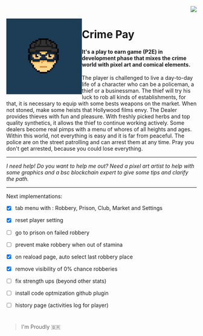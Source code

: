 <span align="right" width="50" height="50"> 
 
 ![](https://komarev.com/ghpvc/?username=crime-pay&color=green&style=flat&label=Visits) 

</span>

<img src="/front/img/thief-head.jpg" alt="Thief Head" align="left" style="width:200px;"/>

# Crime Pay

#### It's a play to earn game (P2E) in development phase that mixes the crime world with pixel art and comical elements.

The player is challenged to live a day-to-day life of a character who can be a policeman, a thief or a businessman. The thief will try his luck to rob all kinds of establishments, for that, it is necessary to equip with some bests weapons on the market. When not stoned, make some heists that Hollywood films envy. The Dealer provides thieves with fun and pleasure. With freshly picked herbs and top quality synthetics, it allows the thief to continue working actively. Some dealers become real pimps with a menu of whores of all heights and ages. Within this world, not everything is easy and it is far from peaceful. The police are on the street patrolling and can arrest them at any time. Pray you don't get arrested, because you could lose everything.
 

-----

*I need help! Do you want to help me out? Need a pixel art artist to help with some graphics and a bsc blockchain expert to give some tips and clarify the path.*


-----

Next implementations:
- [x] tab menu with : Robbery, Prison, Club, Market and Settings
- [x] reset player setting
- [ ] go to prison on failed robbery
- [ ] prevent make robbery when out of stamina
- [x] on reaload page, auto select last robbery place
- [x] remove visibility of 0% chance robberies
- [ ] fix strength ups (beyond other stats)
- [ ] install code optmization github plugin 
- [ ] history page (activities log for player) 



#


> I'm Proudly 🇧🇷
